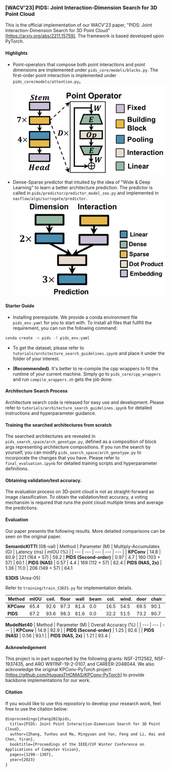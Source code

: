 ### [WACV'23] PIDS: Joint Interaction-Dimension Search for 3D Point Cloud

This is the official implementation of our WACV'23 paper, "PIDS: Joint Interaction-Dimension Search for 3D Point Cloud" [https://arxiv.org/abs/2211.15759]. The framework is based developed upon PyTorch.

#### Highlights
- Point-operators that compose both point interactions and point dimensions are implemented under `pids_core/models/blocks.py`. The first-order point interaction is implemented under `pids_core/models/attention.py`。
![Point Operator](assets/point_operator.png)

- Dense-Sparse predictor that intuited by the idea of "Wide & Deep Learning" to learn a better architecture prediction. The predictor is called in `pids/predictor/predictor_model_zoo.py` and implemented in `nasflow/algo/surrogate/predictor`.
![Dense Sparse Predictor](assets/DSPredictor.png)

#### Starter Guide

- Installing prerequisite. We provide a conda environment file `pids_env.yaml` for you to start with. To install all files that fullfill the requirement, you can run the following command:

```sh
conda create -n pids -f pids_env.yaml
```

- To get the dataset, please refer to `tutorials/architecture_search_guidelines.ipynb` and place it under the folder of your interest.

- **(Recommended)**. It's better to re-compile the cpp wrappers to fit the runtime of your current machine. Simply go to `pids_core/cpp_wrappers` and run `compile_wrappers.sh` gets the job done.


#### Architecture Search Process
Architecture search code is released for easy use and development. Please refer to `tutorials/architecture_search_guidelines.ipynb` for detailed instructions and hyperparameter guidance.


#### Training the searched architectures from scratch
The searched architectures are revealed in `pids_search_space/arch_genotype.py`, defined as a composition of block args representing architecture compositions. If you run the search by yourself, you can modify `pids_search_space/arch_genotype.py` to incorporate the changes that you have. Please refer to `final_evaluation.ipynb` for detailed training scripts and hyperparameter definitions.

#### Obtaining validation/test accuracy.
The evaluation process on 3D-point cloud is not as straight-forward as image classification. To obtain the validation/test accuracy, a voting mechansim is required that runs the point cloud multiple times and average the predictions.

#### Evaluation

Our paper presents the following results. More detailed comparisons can be seen on the original paper.

**SemanticKITTI** (08-val)
| Method | Parameter (M) | Multiply-Accumulates (G) | Latency (ms) | mIOU (%) |
| --- | --- | --- | --- | --- |
| **KPConv** | 14.8 | 60.9 | 221 (164 + 57) | 59.2
| **PIDS (Second-order)** | 0.97 | 4.7 | 160 (103 + 57) | 60.1
| **PIDS (NAS)** | 0.57 | 4.4 | 169 (112 + 57) | 62.4
| **PIDS (NAS, 2x)** | 1.36 | 11.0 | 206 (149 + 57) | 64.1


**S3DIS** (Area-05)

Refer to `training/train_S3DIS.py` for implementation details.

| Method | mIOU | ceil. | floor | wall | beam | col. | wind. | door | chair | table | book. | sofa | board | clut.|
| --- | --- | --- | --- | --- | --- | --- | --- | --- | --- | --- | --- | --- | --- | --- |
| **KPConv** | 65.4 | 92.6 | 97.3 | 81.4 | 0.0 | 16.5 | 54.5 | 69.5 | 90.1 | 80.2 | 74.6 | 66.4 | 63.7 | 58.1 |
| **PIDS** | 67.2 | 93.6 | 98.3 | 81.6 | 0.0 | 32.2 | 51.5 | 73.2 | 90.7 | 82.5 | 73.3 | 64.7 | 71.6 | 60.0 | 


**ModelNet40**
| Method | Parameter (M) | Overall Accuracy (%) |
| --- | --- | --- |
| **KPConv** | 14.9 | 92.9 |
| **PIDS (Second-order)** | 1.25 | 92.6 |
| **PIDS (NAS)** | 0.56 | 93.1 |
| **PIDS (NAS, 2x)** | 1.21 | 93.4 |



#### Acknowledgement

This project is in part supported by the following grants: NSF-2112562, NSF-1937435, and ARO W911NF-19-2-0107, and CAREER-2048044. We also acknowledge the original KPConv-PyTorch project [https://github.com/HuguesTHOMAS/KPConv-PyTorch] to provide backbone implementations for our work.

#### Citation
If you would like to use this repository to develop your research work, feel free to use the citation below:

```
@inproceedings{zhang2023pids,
  title={PIDS: Joint Point Interaction-Dimension Search for 3D Point Cloud},
  author={Zhang, Tunhou and Ma, Mingyuan and Yan, Feng and Li, Hai and Chen, Yiran},
  booktitle={Proceedings of the IEEE/CVF Winter Conference on Applications of Computer Vision},
  pages={1298--1307},
  year={2023}
}
```